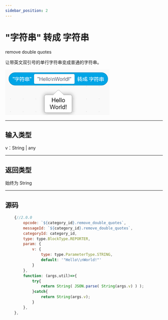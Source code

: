 ```yaml
---
sidebar_position: 2
---
```

# "字符串" 转成 字符串

remove double quotes  

让带英文双引号的单行字符串变成普通的字符串。  

![img](img\remove_double_quotes\image.png)  

***
## 输入类型
v：String | any  

***
## 返回类型
始终为 String  


***
## 源码
```js title="/categorys/string_and_type.js"
    {//2.0.0
        opcode: `${category_id}.remove_double_quotes`,
        messageId: `${category_id}.remove_double_quotes`,
        categoryId: category_id,
        type: type.BlockType.REPORTER,
        param: {
            v: {
                type: type.ParameterType.STRING,
                default: '"Hello\\nWorld!"'
            }
        },
        function: (args,util)=>{
            try{
                return String( JSON.parse( String(args.v) ) );
            }catch{
                return String(args.v);
            }
        },
    },
```